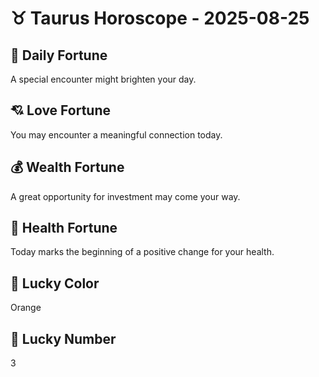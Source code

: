 # ♉ Taurus Horoscope - 2025-08-25

## 🎯 Daily Fortune

A special encounter might brighten your day.

## 💘 Love Fortune

You may encounter a meaningful connection today.

## 💰 Wealth Fortune

A great opportunity for investment may come your way.

## 🌱 Health Fortune

Today marks the beginning of a positive change for your health.

## 🎨 Lucky Color

Orange

## 🔢 Lucky Number

3
